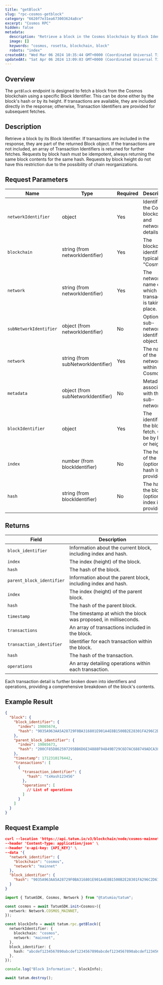 ```yaml
---
title: "getBlock"
slug: "rpc-cosmos-getblock"
category: "6620f7e31ea673003624a8ce"
excerpt: "Cosmos RPC"
hidden: false
metadata:
  description: "Retrieve a block in the Cosmos blockchain by Block Identifier."
  image: []
  keywords: "cosmos, rosetta, blockchain, block"
  robots: "index"
createdAt: "Wed Mar 06 2024 10:35:44 GMT+0000 (Coordinated Universal Time)"
updatedAt: "Sat Apr 06 2024 13:09:03 GMT+0000 (Coordinated Universal Time)"
---
```


## Overview

The `getBlock` endpoint is designed to fetch a block from the Cosmos blockchain using a specific Block Identifier. This can be done either by the block's hash or by its height. If transactions are available, they are included directly in the response; otherwise, Transaction Identifiers are provided for subsequent fetches.

## Description

Retrieve a block by its Block Identifier. If transactions are included in the response, they are part of the returned Block object. If the transactions are not included, an array of Transaction Identifiers is returned for further fetches. Requests by block hash must be idempotent, always returning the same block contents for the same hash. Requests by block height do not have this restriction due to the possibility of chain reorganizations.

## Request Parameters

| Name                   | Type                               | Required | Description                                                     |
| ---------------------- | ---------------------------------- | -------- | --------------------------------------------------------------- |
| `networkIdentifier`    | object                             | Yes      | Identifies the Cosmos blockchain and network details.           |
| `blockchain`           | string (from networkIdentifier)    | Yes      | The blockchain identifier, typically "Cosmos".                  |
| `network`              | string (from networkIdentifier)    | Yes      | The network name on which the transaction is taking place.      |
| `subNetworkIdentifier` | object (from networkIdentifier)    | No       | Optional sub-network identifier object.                         |
| `network`              | string (from subNetworkIdentifier) | Yes      | The name of the sub-network within Cosmos.                      |
| `metadata`             | object (from subNetworkIdentifier) | No       | Metadata associated with the sub-network.                       |
| `blockIdentifier`      | object                             | Yes      | The identifier of the block to fetch. Can be by hash or height. |
| `index`                | number (from blockIdentifier)      | No       | The height of the block (optional if hash is provided).         |
| `hash`                 | string (from blockIdentifier)      | No       | The hash of the block (optional if index is provided).          |

## Returns

| Field                     | Description                                                     |
| ------------------------- | --------------------------------------------------------------- |
| `block_identifier`        | Information about the current block, including index and hash.  |
| `index`                   | The index (height) of the block.                                |
| `hash`                    | The hash of the block.                                          |
| `parent_block_identifier` | Information about the parent block, including index and hash.   |
| `index`                   | The index (height) of the parent block.                         |
| `hash`                    | The hash of the parent block.                                   |
| `timestamp`               | The timestamp at which the block was proposed, in milliseconds. |
| `transactions`            | An array of transactions included in the block.                 |
| `transaction_identifier`  | Identifier for each transaction within the block.               |
| `hash`                    | The hash of the transaction.                                    |
| `operations`              | An array detailing operations within each transaction.          |

Each transaction detail is further broken down into identifiers and operations, providing a comprehensive breakdown of the block's contents.

## Example Result

```json
{
  "block": {
    "block_identifier": {
      "index": 19865674,
      "hash": "9035A963AA5A28729F0BA316801E901A4E8B1500B2E28301FA296C2D61816F53"
    },
    "parent_block_identifier": {
      "index": 19865673,
      "hash": "200CF85D862597295BB6D6E34888F94849B729C6D7AC688749ADCA387A57E9CD"
    },
    "timestamp": 1712310176442,
    "transactions": [
      {
        "transaction_identifier": {
          "hash": "txHash123456"
        },
        "operations": [
          // List of operations
        ]
      }
    ]
  }
}
```
## Request Example

```json
curl --location 'https://api.tatum.io/v3/blockchain/node/cosmos-mainnet/block' \
--header 'Content-Type: application/json' \
--header 'x-api-key: {API_KEY}' \
--data '{
  "network_identifier": {
    "blockchain": "cosmos",
    "network": "mainnet"
  },
  "block_identifier": {
    "hash": "9035A963AA5A28729F0BA316801E901A4E8B1500B2E28301FA296C2D61816F53"
  }
}
```
```typescript
import { TatumSDK, Cosmos, Network } from "@tatumio/tatum";

const cosmos = await TatumSDK.init<Cosmos>({
  network: Network.COSMOS_MAINNET,
});

const blockInfo = await tatum.rpc.getBlock({
  networkIdentifier: {
    blockchain: "cosmos",
    network: "mainnet",
  },
  block_identifier: {
    hash: "abcdef1234567890abcdef1234567890abcdef1234567890abcdef1234567890", // Optional if you know the block hash
  },
});

console.log("Block Information:", blockInfo);

await tatum.destroy();
```
